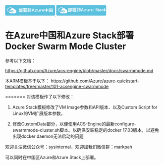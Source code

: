 <a href="https://portal.azure.cn/#create/Microsoft.Template/uri/https%3A%2F%2Fraw.githubusercontent.com%2Fahpeng%2FDockerSwarmMode%2Fmaster%2Fazuredeploymooncake.json" target="_blank">
    <img src="https://raw.githubusercontent.com/ahpeng/DockerSwarm/master/images/azuremooncake.png"/>
</a>
<a href="https://portal.azurestack.local/#create/Microsoft.Template/uri/https%3A%2F%2Fraw.githubusercontent.com%2Fahpeng%2FDockerSwarmMode%2Fmaster%2Fazuredeploy.json" target="_blank">
    <img src="https://raw.githubusercontent.com/ahpeng/DockerSwarm/master/images/azureStack.png"/>
</a>

# 在Azure中国和Azure Stack部署Docker Swarm Mode Cluster

参考以下文档：

https://github.com/Azure/acs-engine/blob/master/docs/swarmmode.md

本ARM模板基于以下：
https://github.com/Azure/azure-quickstart-templates/tree/master/101-acsengine-swarmmode

=======
对该模板作了以下修改：

1. Azure Stack模板修改了VM Image参数和API版本、以及Custom Script for Linux的VM扩展版本参数。


2. 修改CustomData部分，以便使用ACS-Engine的最新configure-swarmmode-cluster.sh脚本。以确保安装稳定的docker 17.03版本，以避免出现docker daemon无法启动的问题

欢迎关注微信公众号：sysinternal，欢迎加我们微信群：markpah   

可以同时在中国区Azure和Azure Stack上部署。
